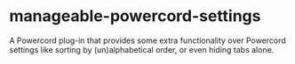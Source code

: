 # manageable-powercord-settings
A Powercord plug-in that provides some extra functionality over Powercord settings like sorting by (un)alphabetical order, or even hiding tabs alone.
